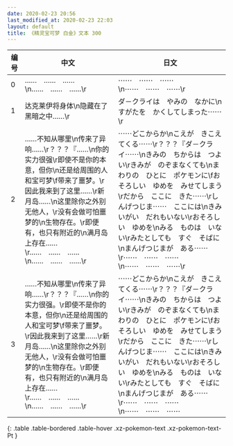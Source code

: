 ```yaml
---
date: 2020-02-23 20:56
last_modified_at: 2020-02-23 22:03
layout: default
title: 《精灵宝可梦 白金》文本 300
---
```

| 编号 | 中文 | 日文 |
| ---- | ---- | ---- |
| 0 | ……　……　……\n……　……　……\r | ⋯⋯　⋯⋯　⋯⋯\n⋯⋯　⋯⋯　⋯⋯\r |
| 1 | 达克莱伊将身体\n隐藏在了黑暗之中……\r | ダ－クライは　やみの　なかに\nすがたを　かくしてしまった⋯⋯\r |
| 2 | ……不知从哪里\n传来了异响……\r？？？『……\n你的实力很强\r即使不是你的本意，但你\n还是给周围的人和宝可梦\f带来了噩梦。\r因此我来到了这里……\r新月岛……\n这里除你之外别无他人，\r没有会做可怕噩梦的\n生物存在。\r即便有，也只有附近的\n满月岛上存在……\r……　……　……\n……　……　……\r | ⋯⋯どこからか\nこえが　きこえてくる⋯⋯\r？？？『ダ－クライ⋯⋯\nきみの　ちからは　つよい\rきみが　のぞまなくても\nまわりの　ひとに　ポケモンに\fおそろしい　ゆめを　みせてしまう\rだから　ここに　きた⋯⋯\rしんげつじま⋯⋯　ここには\nきみいがい　だれもいない\rおそろしい　ゆめを\nみる　ものは　いない\rみたとしても　すぐ　そばに\nまんげつじまが　ある⋯⋯\r⋯⋯　⋯⋯　⋯⋯\n⋯⋯　⋯⋯　⋯⋯\r |
| 3 | ……不知从哪里\n传来了异响……\r？？？『……\n你的实力很强。\r即使不是你的本意，但你\n还是给周围的人和宝可梦\f带来了噩梦。\r因此我来到了这里……\r新月岛……\n这里除你之外别无他人，\r没有会做可怕噩梦的\n生物存在。\r即便有，也只有附近的\n满月岛上存在……\r……　……　……\n……　……　……\r | ⋯⋯どこからか\nこえが　きこえてくる⋯⋯\r？？？『ダ－クライ⋯⋯\nきみの　ちからは　つよい\rきみが　のぞまなくても\nまわりの　ひとに　ポケモンに\fおそろしい　ゆめを　みせてしまう\rだから　ここに　きた⋯⋯\rしんげつじま⋯⋯　ここには\nきみいがい　だれもいない\rおそろしい　ゆめを\nみる　ものは　いない\rみたとしても　すぐ　そばに\nまんげつじまが　ある⋯⋯\r⋯⋯　⋯⋯　⋯⋯\n⋯⋯　⋯⋯　⋯⋯ |
{: .table .table-bordered .table-hover .xz-pokemon-text .xz-pokemon-text-Pt }